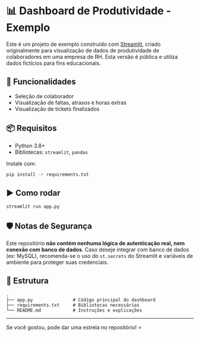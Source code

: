# 📊 Dashboard de Produtividade - Exemplo

Este é um projeto de exemplo construído com [Streamlit](https://streamlit.io/), criado originalmente para visualização de dados de produtividade de colaboradores em uma empresa de RH. Esta versão é pública e utiliza dados fictícios para fins educacionais.

## 🚀 Funcionalidades

- Seleção de colaborador
- Visualização de faltas, atrasos e horas extras
- Visualização de tickets finalizados

## 📦 Requisitos

- Python 3.8+
- Bibliotecas: `streamlit`, `pandas`

Instale com:

```bash
pip install -r requirements.txt
```

## ▶️ Como rodar

```bash
streamlit run app.py
```

## 🛡️ Notas de Segurança

Este repositório **não contém nenhuma lógica de autenticação real, nem conexão com banco de dados**. Caso deseje integrar com banco de dados (ex: MySQL), recomenda-se o uso do `st.secrets` do Streamlit e variáveis de ambiente para proteger suas credenciais.

## 📁 Estrutura

```
.
├── app.py               # Código principal do dashboard
├── requirements.txt     # Bibliotecas necessárias
└── README.md            # Instruções e explicações
```

---

Se você gostou, pode dar uma estrela no repositório! ⭐
